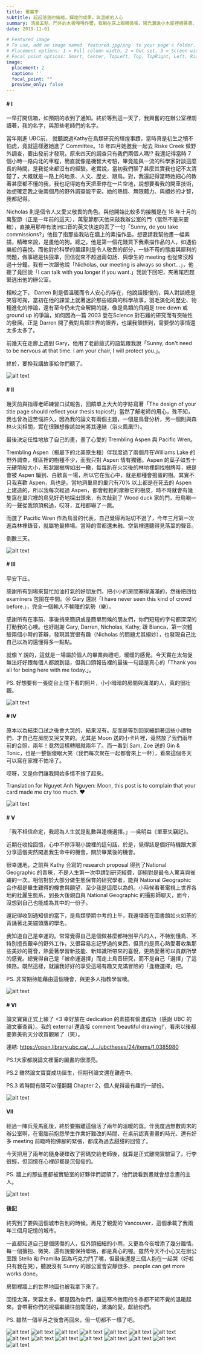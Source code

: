 ```yaml
---
title: 畢業季
subtitle: 起起落落的情緒，輝煌的成果，與溫暖的人心
summary: 清晨五點，門外的木板嘎嘎作響，我躺在床上眼睛微張，陽光灑進小木屋裡襯著牆、襯著地板，整個空間輝映著溫暖明亮的橙黃色調。這溫暖的地方就是我這幾天的家、一個屬於獵人家庭的木屋。...
date: 2019-11-01

# Featured image
# To use, add an image named `featured.jpg/png` to your page's folder.
# Placement options: 1 = Full column width, 2 = Out-set, 3 = Screen-width
# Focal point options: Smart, Center, TopLeft, Top, TopRight, Left, Right, BottomLeft, Bottom, BottomRight
image:
  placement: 2
  caption: ''
  focal_point: ""
  preview_only: false
---
```



#### # I
一早打開信箱，如預期的收到了通知。終於等到這一天了，我興奮的在辦公室裡朗讀著，我的名字，與那些老師們的名字。

當年剛進 UBC前， 就聽說過Kathy在鳥類研究的輝煌事蹟，當時真是初生之犢不怕虎，竟就這樣邀她進了 Committee。18 年四月她邀我一起去 Riske Creek 做野外調查，要出發前才發現，原來四天的調查只有我們兩個人嗎!? 我還記得當時 7 個小時一路向北的車程，簡直就像是機智大考驗，畢竟能與一流的科學家對談這麼長的時間，是我從來都沒有的經驗。老實說，當初我們聊了甚麼其實我也記不太清楚了，大概就是一路上的地景、人文、歷史、跟鳥。對，我還記得當時她細心的教著甚麼都不懂的我，我也記得她有天把車停在一片空地，說想要看我的開車技術，她想確定我之後兩個月的野外調查能平安。她的熱情、無限體力、與絕妙的才智，我都記得。

Nicholas 則是個令人又愛又敬畏的角色。與他開始比較多的接觸是在 18 年十月的萬聖節（正是一年前的這天），萬聖節那天他來敲我辦公室的門（當然不是來要糖），直接用那帶有澳洲口音的英文快速的丟了一句「Sunny, do you take commissions?」他指了指那些我貼在牆上的素描作品，想要請我幫他畫一幅素描，精確來說，是畫他的狗。總之，他是第一個花錢買下我素描作品的人，如遇伯樂般的喜悅。而他對於科學的嚴謹則是令人敬畏的部分，一絲不苟的態度與犀利的問題，做事總是快狠準，回信從來不超過兩句話、與學生的 meeting 也從來沒超過十分鐘。我有一次跟他說「Nicholas, our meeting is always so short...」，他聽了竟回說「I can talk with you longer if you want.」我說下回吧，夾著尾巴趕緊逃出他的辦公室。

相較之下， Darren 則是個溫暖而令人安心的存在，他說話慢慢的，與人對談總是笑容可掬，當初在他的課堂上就著迷於那些經典的科學故事，羽毛演化的歷史、物種進化的悖論，還有至今仍未完全解開的謎，像是鳥類的飛翔是 tree down 或 ground up 的爭論，如何因為一篇 2003 登在Science 對石雞的研究而有突破性的發展。正是 Darren 開了我對鳥類世界的眼界，也讓我領悟到，需要學的事情還太多太多了。

前幾天在走廊上遇到 Gary，他用了老爺爺式的語氣跟我說「Sunny, don't need to be nervous at that time. I am your chair, I will protect you.」。

終於，要換我講故事給你們聽了。

![alt text](Capture.png "")

#### # II
幾天前與指導老師練習口試報告，回饋單上大大的字跡寫著「The design of your title page should reflect your thesis topics!!」當然了解老師的用心，殊不知，我也曾為這苦惱許久，因為我的論文有兩個主題，一個是鳥音分析，另一個則與森林火災相關，實在很難想像該如何將其連結（浴火鳳凰!?）。

最後決定任性地放了自己的畫，畫了心愛的 Trembling Aspen 與 Pacific Wren。

Trembling Aspen（楊屬下的北美原生種）伴我度過了兩個月在Williams Lake 的野外調查，樣區裡的樹種不少，而我只對 Aspen 情有獨鍾。Aspen 的葉子如五十元硬幣般大小，形狀跟樹牌如出一轍，每每趴在火災後的林地裡翻找樹牌時，總是會被 Aspen 騙到、白歡喜一場，所以它在我心中，就是那種會搗蛋的樹。其實不只我喜歡 Aspen，鳥也是。當地洞巢鳥的巢穴有70% 以上都是在死去的 Aspen 上建造的，所以我每次經過 Aspen，都會輕輕的摩擦它的樹皮，時不時就會有幾隻窩在巢穴裡的鳥兒好奇地探出頭來，有次敲到了 Wood duck 家的門，母鳥唰—的一聲從我頭頂飛過，哎呀，互相都嚇了一跳。

而選了 Pacific Wren 作為鳥音的代表，自己覺得再貼切不過了，今年三月第一次進森林裡錄音，就屬牠最捧場。當時的雪都還未融、空氣裡還聽得見落葉的聲音。

倒數三天。

![alt text](presentation_cover.jpg "")

#### # III
平安下庄。

感謝所有到場來幫忙加油打氣的好朋友們，把小小的房間塞得滿滿的，然後把四位 examiners 包圍在中間。😝 Gary 還說「I have never seen this kind of crowd before.」，完全一個輸人不輸陣的氣勢（樂）。

感謝所有在事前、事後捎來簡訊或是簡單問候的朋友們，你們短短的字句都深深的打動我的心噢。也好謝謝 Gary, Darren, Nicholas, Kathy, 跟 Bianca，第一次體驗兩個小時的答辯，發現其實很有趣（Nicholas 的問題尤其絕妙），也發現自己比自己以為的還懂得多一點點。

就像 Y 說的，這就是一場屬於個人的畢業典禮吧，暖暖的感覺。今天實在太匆促無法好好跟每個人都說到話，但我口頭報告裡的最後一句話是真心的「Thank you all for being here with me today.」。

PS. 好想要有一張從台上往下看的照片，小小暗暗的房間與滿滿的人，真的很壯觀。 

![alt text](featured.jpg "PC:Nguyet Anh Nguyen")

#### # IV
原本以為結束口試之後會大哭的，結果沒有。反而是等到回家細翻著這些小禮物們，才自己在房間又哭又笑的。尤其是 Moon 送的小卡片裡，竟然放了我們兩年前的合照，兩年！竟然這樣轉眼就兩年了。而一看到 Sam, Zoe 送的 Gin & Tonic，也是一整個傻眼大笑（我們每次聚在一起都會來上一杯），看來這個冬天可以窩在家裡不怕冷了。

哎呀，又是你們讓我開始多情不捨了起來。

Translation for Nguyet Anh Nguyen: Moon, this post is to complain that your card made me cry too much. ❤️

![alt text](IMG_6598_1.jpg "")

#### # V
「我不相信命定，我認為人生就是亂數與逢機選擇。」—吳明益《單車失竊記》。

近期在收拾回憶，心中不停浮現小說裡的這句話，於是，覺得該是個好時機跟大家分享這個突然闖進我生命中的機會，關於畢業後的機會。

很幸運地，之前與 Kathy 合寫的 research proposal 得到了National Geographic 的青睞，不是人生第一次申請到研究經費，卻絕對是最令人驚喜與雀躍的一次。相信對於大部分做生態保育的研究學者，能與 National Geographic 合作都是畢生難得的機會與願望，至少我是這麼以為的。小時候看著電視上世界各地的壯麗生態系，到長大後親自與 National Geographic 的攝影師聊天，而今，沒想到自己也能成為其中的一份子。

還記得收到通知信的當下，是鳥類學期中考的上午，我還埋首在圖書館如火如荼的背誦著北美貓頭鷹的學名。

我知道自己是幸運的。常常覺得自己是個做甚麼都特別平凡的人，不特別懂鳥、不特別擅長艱辛的野外工作，又很容易忘記學過的東西，但真的是真心熱愛著收集那些美妙的聲音，熱愛著學習新技能、新知識所帶來的喜悅，更熱愛著可以貢獻所學的感覺。總覺得自己是「被命運選擇」而走上鳥音研究，而不是自己「選擇」了這條路。既然這樣，就讓我好好的享受這場有趣又充滿冒險的「逢機選擇」吧。

PS. 非常期待能藉由這個機會，與更多人指教學習噢。

![alt text](NG.jpg "")


#### # VI
論文寶寶正式上線了 <3 幸好放在 dedication 的素描有偷渡成功（感謝 UBC 的論文審查員）。我的 external 還直接 comment ‘beautiful drawing!’，看來以後都要靠美術天分收買觀眾了（笑）。

連結: https://open.library.ubc.ca/…/…/ubctheses/24/items/1.0385980

PS.1大家都說論文裡面的圖畫的很漂亮。

PS.2 雖然論文寶寶成功誕生，但期刊論文還在難產中。

PS.3 若時間有限可以僅翻翻 Chapter 2，個人覺得最有趣的一部份。

![alt text](Capture_1.png "")

#### VII
經過一陣兵荒馬亂後，終於要搬離這個活了兩年的溫暖的窩。伴我度過無數周末的辦公室啊，在電腦前抱怨學生作業好難改的時間、在桌前認真畫畫的時光、還有好多 meeting 前臨時抱佛腳的緊張，都成為過去甜甜的回憶了。

今天把用了兩年的隨身硬碟改了密碼交給老師後，就算是正式離開實驗室了。行李很輕，但回憶在心裡卻都是沉甸甸的。

PS. 牆上的那些畫都被實驗室的好夥伴們認領了，他們說看到畫就會想念畫的主人。

![alt text](IMG_7104_1.jpg "")

#### 後記
終究到了要與這個城市告別的時候。再見了親愛的 Vancouver，這個承載了我兩年三個月記憶的城市。

一直都知道自己是個感傷的人，但外頭細細的小雨，又更為今夜增添了幾分離情。每一個擁抱、微笑、還有說要保持聯絡，都是真心的喔。雖然今天不小心又在辦公室跟 Stella 和 Pramilla 因為巧克力鬥了嘴，但最後還是三個人抱在一起哭（好啦只有我在哭），聽說沒有 Sunny 的辦公室會安靜很多、people can get more works done。

房間裡牆上的世界地圖也被我拿下來了。

回憶太滿，笑容太多。都是因為你們，讓這寒冷微雨的冬季都不知不覺的溫暖起來。會帶著你們的祝福繼續往前闖蕩的，滿滿的愛，獻給你們。

PS. 雖然一個半月之後會再回來，但一切都不一樣了吧。

![alt text](people/IMG_6562.jpg "")
![alt text](people/IMG_6993.jpg "")
![alt text](people/20191130_163821.jpg "")
![alt text](people/20191215_115408.jpg "")
![alt text](people/20191219_202623.jpg "")
![alt text](people/IMG_7031.jpg "")
![alt text](people/IMG_7039.jpg "")
![alt text](people/IMG_7042.jpg "")
![alt text](people/IMG_7045.jpg "")
![alt text](people/IMG_7059.jpg "")
![alt text](people/IMG_7150.jpg "")
![alt text](people/IMG_7163.jpg "")
![alt text](people/IMG_7181.jpg "")
![alt text](people/IMG_7220.jpg "")
![alt text](people/IMG_7258.jpg "")

